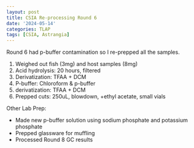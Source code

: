 ```yaml
---
layout: post
title: CSIA Re-processing Round 6
date: '2024-05-14'
categories: TLAP
tags: [CSIA, Astrangia]
---
```


Round 6 had p-buffer contamination so I re-prepped all the samples. 

1.  Weighed out fish (3mg) and host samples (8mg)
2.  Acid hydrolysis: 20 hours, filtered
3.  Derivatization: TFAA + DCM
4.  P-buffer: Chloroform & p-buffer
5.  derivatization: TFAA + DCM
6.  Prepped cuts: 250uL, blowdown, +ethyl acetate, small vials 

Other Lab Prep: 

- Made new p-buffer solution using sodium phosphate and potassium phosphate
- Prepped glassware for muffling
- Processed Round 8 GC results 
